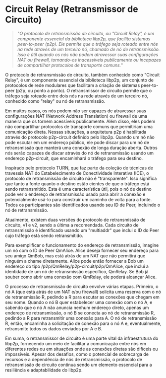 # Circuit Relay (Retransmissor de Circuito)

>"*O protocolo de retransmissão de circuito, ou "Circuit Relay", é um componente essencial da biblioteca libp2p, que facilita sistemas peer-to-peer (p2p). Ele permite que o tráfego seja roteado entre nós na rede através de um terceiro nó, chamado de nó de retransmissão. Isso é útil quando os nós não podem atravessar suas configurações NAT ou firewall, tornando-os inacessíveis publicamente ou incapazes de compartilhar protocolos de transporte comuns.*"

O protocolo de retransmissão de circuito, também conhecido como "Circuit Relay", é um componente essencial da biblioteca libp2p, um conjunto de protocolos de rede modulares que facilitam a criação de sistemas peer-to-peer (p2p, ou ponto a ponto). O retransmissor de circuito permite que o tráfego seja roteado entre dois nós na rede através de um terceiro nó, conhecido como "relay" ou nó de retransmissão.

Em muitos casos, os nós podem não ser capazes de atravessar suas configurações NAT (Network Address Translation) ou firewall de uma maneira que os tornem acessíveis publicamente. Além disso, eles podem não compartilhar protocolos de transporte comuns que permitiriam uma comunicação direta. Nessas situações, a arquitetura p2p é habilitada através do protocolo p2p-circuit definido pelo libp2p. Quando um nó não pode escutar em um endereço público, ele pode discar para um nó de retransmissão que manterá uma conexão de longa duração aberta. Outros nós serão capazes de discar através do nó de retransmissão usando um endereço p2p-circuit, que encaminhará o tráfego para seu destino.

Inspirado pelo protocolo TURN, que faz parte da coleção de técnicas de travessia NAT do Estabelecimento de Conectividade Interativa (ICE), o protocolo de retransmissão de circuito não é "transparente". Isso significa que tanto a fonte quanto o destino estão cientes de que o tráfego está sendo retransmitido. Esta é uma característica útil, pois o nó de destino pode ver o endereço de retransmissão usado para abrir a conexão e potencialmente usá-lo para construir um caminho de volta para a fonte. Todos os participantes são identificados usando seu ID de Peer, incluindo o nó de retransmissão.

Atualmente, existem duas versões do protocolo de retransmissão de circuito, v1 e v2, sendo a última a recomendada. Cada circuito de retransmissão é identificado usando um "multiaddr" que inclui o ID do Peer cujo tráfego está sendo retransmitido.

Para exemplificar o funcionamento do endereço de retransmissão, imagine um nó com o ID de Peer QmAlice. Alice deseja fornecer seu endereço para seu amigo QmBob, mas está atrás de um NAT que não permitirá que ninguém a chame diretamente. Alice pode então fornecer a Bob um endereço do tipo /p2p/QmRelay/p2p-circuit/p2p/QmAlice, que inclui a identidade de um nó de retransmissão específico, QmRelay. Se Bob já souber como abrir uma conexão com QmRelay, ele poderá alcançar Alice.

O processo de retransmissão de circuito envolve várias etapas. Primeiro, o nó A (que está atrás de um NAT e/ou firewall) solicita uma reserva com o nó de retransmissão R, pedindo a R para escutar as conexões que chegam em seu nome. Quando o nó B quer estabelecer uma conexão com o nó A, e sabendo que o nó A não anuncia nenhum endereço direto, apenas um endereço de retransmissão, o nó B se conecta ao nó de retransmissão R, pedindo a R para retransmitir uma conexão para A. O nó de retransmissão R, então, encaminha a solicitação de conexão para o nó A e, eventualmente, retransmite todos os dados enviados por A e B.

Em suma, o retransmissor de circuito é uma parte vital da infraestrutura do libp2p, fornecendo um meio de facilitar a comunicação entre nós em diferentes redes ou em situações onde as conexões diretas são difíceis ou impossíveis. Apesar dos desafios, como o potencial de sobrecarga de recursos e a dependência de nós de retransmissão, o protocolo de retransmissão de circuito continua sendo um elemento essencial para a resiliência e adaptabilidade do libp2p.
